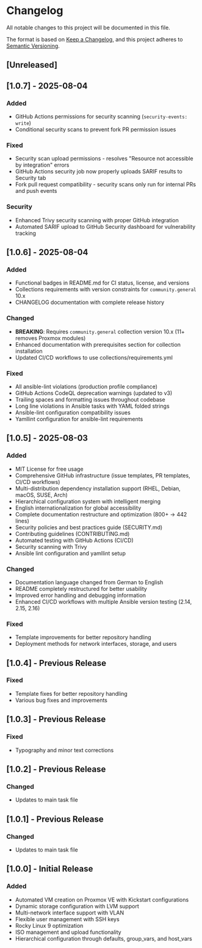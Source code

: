 # Changelog

All notable changes to this project will be documented in this file.

The format is based on [Keep a Changelog](https://keepachangelog.com/en/1.0.0/),
and this project adheres to [Semantic Versioning](https://semver.org/spec/v2.0.0.html).

## [Unreleased]

## [1.0.7] - 2025-08-04

### Added
- GitHub Actions permissions for security scanning (`security-events: write`)
- Conditional security scans to prevent fork PR permission issues

### Fixed
- Security scan upload permissions - resolves "Resource not accessible by integration" errors
- GitHub Actions security job now properly uploads SARIF results to Security tab
- Fork pull request compatibility - security scans only run for internal PRs and push events

### Security
- Enhanced Trivy security scanning with proper GitHub integration
- Automated SARIF upload to GitHub Security dashboard for vulnerability tracking

## [1.0.6] - 2025-08-04

### Added
- Functional badges in README.md for CI status, license, and versions
- Collections requirements with version constraints for `community.general` 10.x
- CHANGELOG documentation with complete release history

### Changed
- **BREAKING**: Requires `community.general` collection version 10.x (11+ removes Proxmox modules)
- Enhanced documentation with prerequisites section for collection installation
- Updated CI/CD workflows to use collections/requirements.yml

### Fixed
- All ansible-lint violations (production profile compliance)
- GitHub Actions CodeQL deprecation warnings (updated to v3)
- Trailing spaces and formatting issues throughout codebase
- Long line violations in Ansible tasks with YAML folded strings
- Ansible-lint configuration compatibility issues
- Yamllint configuration for ansible-lint requirements

## [1.0.5] - 2025-08-03

### Added
- MIT License for free usage
- Comprehensive GitHub infrastructure (issue templates, PR templates, CI/CD workflows)
- Multi-distribution dependency installation support (RHEL, Debian, macOS, SUSE, Arch)
- Hierarchical configuration system with intelligent merging
- English internationalization for global accessibility
- Complete documentation restructure and optimization (800+ → 442 lines)
- Security policies and best practices guide (SECURITY.md)
- Contributing guidelines (CONTRIBUTING.md)
- Automated testing with GitHub Actions (CI/CD)
- Security scanning with Trivy
- Ansible lint configuration and yamllint setup

### Changed
- Documentation language changed from German to English
- README completely restructured for better usability
- Improved error handling and debugging information
- Enhanced CI/CD workflows with multiple Ansible version testing (2.14, 2.15, 2.16)

### Fixed
- Template improvements for better repository handling
- Deployment methods for network interfaces, storage, and users

## [1.0.4] - Previous Release

### Fixed
- Template fixes for better repository handling
- Various bug fixes and improvements

## [1.0.3] - Previous Release

### Fixed
- Typography and minor text corrections

## [1.0.2] - Previous Release

### Changed
- Updates to main task file

## [1.0.1] - Previous Release

### Changed  
- Updates to main task file

## [1.0.0] - Initial Release

### Added
- Automated VM creation on Proxmox VE with Kickstart configurations
- Dynamic storage configuration with LVM support
- Multi-network interface support with VLAN
- Flexible user management with SSH keys
- Rocky Linux 9 optimization
- ISO management and upload functionality
- Hierarchical configuration through defaults, group_vars, and host_vars
